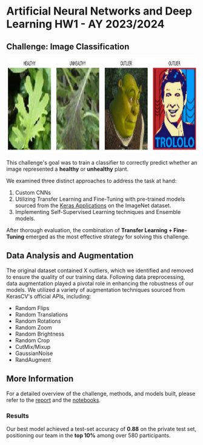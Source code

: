 # Artificial Neural Networks and Deep Learning HW1 - AY 2023/2024

## Challenge: Image Classification

<p align="center">
	<img src="images/head-image.png" height="250" />
</p>

This challenge's goal was to train a classifier to correctly predict whether an image represented a **healthy** or **unhealthy** plant.

We examined three distinct approaches to address the task at hand:

1. Custom CNNs
2. Utilizing Transfer Learning and Fine-Tuning with pre-trained models sourced from the [Keras Applications](https://keras.io/api/applications/) on the ImageNet dataset.
3. Implementing Self-Supervised Learning techniques and Ensemble models.

After thorough evaluation, the combination of **Transfer Learning + Fine-Tuning** emerged as the most effective strategy for solving this challenge.

## Data Analysis and Augmentation

The original dataset contained X outliers, which we identified and removed to ensure the quality of our training data. Following data preprocessing, data augmentation played a pivotal role in enhancing the robustness of our models. We utilized a variety of augmentation techniques sourced from KerasCV's official APIs, including:

- Random Flips
- Random Translations
- Random Rotations
- Random Zoom
- Random Brightness
- Random Crop
- CutMix/Mixup
- GaussianNoise
- RandAugment

## More Information

For a detailed overview of the challenge, methods, and models built, please refer to the [report](/docs/Report_Challenge_1.pdf) and the [notebooks](/notebooks/Challenge%201/).

### Results

Our best model achieved a test-set accuracy of **0.88** on the private test set, positioning our team in the **top 10%** among over 580 participants.

